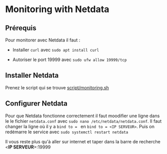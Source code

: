 # Monitoring with Netdata

## Prérequis 

Pour monitorer avec Netdata il faut : 
- Installer ``curl`` avec `sudo apt install curl`

- Autoriser le port 19999 avec `sudo ufw allow 19999/tcp`


## Installer Netdata

Prenez le script qui se trouve [script/monitoring.sh](https://github.com/Enrick1234/ServeurMinecraft/blob/main/script/monitoring.sh)

## Configurer Netdata

Pour que Netdata fonctionne correctement il faut moodifier une ligne dans le le fichier `netdata.conf` avec `sudo nano /etc/netdata/netdata.conf`. Il faut changer la ligne où il y a ``bind to = `` en ``bind to = <IP SERVEUR>``. Puis on redémarre le service avec ``sudo systemctl restart netdata``


Il vous reste plus qu'à aller sur internet et taper dans la barre de recherche <**IP SERVEUR**>:19999